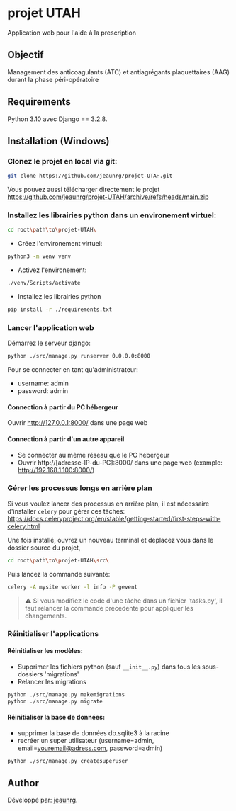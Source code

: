 # projet UTAH
Application web pour l'aide à la prescription

## Objectif
Management des anticoagulants (ATC) et antiagrégants plaquettaires (AAG) durant la phase péri-opératoire

## Requirements
Python 3.10 avec Django == 3.2.8.

## Installation (Windows)

### Clonez le projet en local via git:


```bash
git clone https://github.com/jeaunrg/projet-UTAH.git
```

  Vous pouvez aussi télécharger directement le projet https://github.com/jeaunrg/projet-UTAH/archive/refs/heads/main.zip


### Installez les librairies python dans un environement virtuel:

```bash
cd root\path\to\projet-UTAH\
```

- Créez l'environement virtuel:

```bash
python3 -m venv venv
```

- Activez l'environement:

```bash
./venv/Scripts/activate
```

- Installez les librairies python

```bash
pip install -r ./requirements.txt
```

### Lancer l'application web

Démarrez le serveur django:

```bash
python ./src/manage.py runserver 0.0.0.0:8000
```

Pour se connecter en tant qu'administrateur:
- username: admin
- password: admin

#### Connection à partir du PC hébergeur
Ouvrir http://127.0.0.1:8000/ dans une page web

#### Connection à partir d'un autre appareil
- Se connecter au même réseau que le PC hébergeur
- Ouvrir http://[adresse-IP-du-PC]:8000/ dans une page web
  (example: http://192.168.1.100:8000/)


### Gérer les processus longs en arrière plan

Si vous voulez lancer des processus en arrière plan, il est nécessaire d'installer
`celery` pour gérer ces tâches: https://docs.celeryproject.org/en/stable/getting-started/first-steps-with-celery.html

Une fois installé, ouvrez un nouveau terminal et déplacez vous dans le dossier source du projet,

```bash
cd root\path\to\projet-UTAH\src\
```

Puis lancez la commande suivante:

```bash
celery -A mysite worker -l info -P gevent
```

 > :warning: Si vous modifiez le code d'une tâche dans un fichier 'tasks.py', il faut relancer la commande précédente pour appliquer les changements.


### Réinitialiser l'applications

#### Réinitialiser les modèles:

- Supprimer les fichiers python (sauf `__init__.py`) dans tous les sous-dossiers 'migrations'
- Relancer les migrations
```bash
python ./src/manage.py makemigrations
python ./src/manage.py migrate
```

#### Réinitialiser la base de données:

- supprimer la base de données db.sqlite3 à la racine
- recréer un super utilisateur (username=admin, email=youremail@adress.com, password=admin)
```bash
python ./src/manage.py createsuperuser
```





## Author
Développé par: [jeaunrg](https://github.com/jeaunrg).
